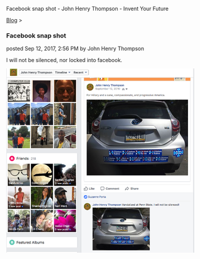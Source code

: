 Facebook snap shot - John Henry Thompson - Invent Your Future   
    

[Blog](../z-blog-1.md)‎ > ‎

### Facebook snap shot

posted Sep 12, 2017, 2:56 PM by John Henry Thompson

I will not be silenced, nor locked into facebook.

[![](../_/rsrc/1505253417936/z-blog-1/facebooksnapshot/facebook-2017-09-12.png)](http://www.johnhenrythompson.com/z-blog-1/facebooksnapshot/facebook-2017-09-12.png?attredirects=0)

  

